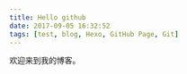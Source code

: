 ```yaml
---
title: Hello github
date: 2017-09-05 16:32:52
tags: [test, blog, Hexo, GitHub Page, Git]
---
```


欢迎来到我的博客。
